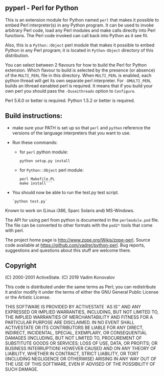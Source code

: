 pyperl - Perl for Python
------------------------

This is an extension module for Python named `perl` that makes it possible 
to embed Perl interpreter(s) in any Python program.  It can be used to invoke
arbitrary Perl code, load any Perl modules and make calls directly
into Perl functions.  The Perl code invoked can call back into Python
as it see fit.

Also, this is a `Python::Object` perl module that makes it possible to 
embed Python in any Perl program; it is located in `Python-Object`
directory of this distribution.

You can select between 2 flavours for how to build the Perl for Python
extension.  Which flavour to build is selected by the presence (or
absence) of the `MULTI_PERL` file in this directory.  When `MULTI_PERL` is
enabled, each python thread will get its own separate perl
interpreter.  For `-DMULTI_PERL` builds an ithread eanabled perl is
required.  It means that if you build your own perl you should pass
the `-Duseithreads` option to `Configure`.

Perl 5.6.0 or better is required.  Python 1.5.2 or better is required.

Build instructions:
-------------------

- make sure your PATH is set up so that `perl` and `python`
reference the versions of the language interpreters that you want to use.

- Run these commands:

    - for `perl` python module:

	  `python setup.py install`

    - for `Python::Object` perl module:

	  ```cd Python-Object
	  perl Makefile.PL
	  make install```

- You should now be able to run the test.py test script.

	  `python test.py`

Known to work on (Linux i386, Sparc Solaris and) MS-Windows.

The API for using perl from python is documented in the `perlmodule.pod`
file.  The file can be converted to other formats with the `pod2*` tools
that come with perl.

The project home page is <http://www.zope.org/Wikis/zope-perl>.
Source code available at <https://github.com/vadrer/python-perl>.
Bug reports, suggestions and questions about this stuff are welcome there.

Copyright
---------
(C) 2000-2001 ActiveState.
(C) 2019      Vadim Konovalov

This code is distributed under the same terms as Perl; you can
redistribute it and/or modify it under the terms of either the GNU
General Public License or the Artistic License.

THIS SOFTWARE IS PROVIDED BY ACTIVESTATE `AS IS'' AND ANY EXPRESSED OR
IMPLIED WARRANTIES, INCLUDING, BUT NOT LIMITED TO, THE IMPLIED
WARRANTIES OF MERCHANTABILITY AND FITNESS FOR A PARTICULAR PURPOSE ARE
DISCLAIMED.  IN NO EVENT SHALL ACTIVESTATE OR ITS CONTRIBUTORS BE
LIABLE FOR ANY DIRECT, INDIRECT, INCIDENTAL, SPECIAL, EXEMPLARY, OR
CONSEQUENTIAL DAMAGES (INCLUDING, BUT NOT LIMITED TO, PROCUREMENT OF
SUBSTITUTE GOODS OR SERVICES; LOSS OF USE, DATA, OR PROFITS; OR
BUSINESS INTERRUPTION) HOWEVER CAUSED AND ON ANY THEORY OF LIABILITY,
WHETHER IN CONTRACT, STRICT LIABILITY, OR TORT (INCLUDING NEGLIGENCE
OR OTHERWISE) ARISING IN ANY WAY OUT OF THE USE OF THIS SOFTWARE, EVEN
IF ADVISED OF THE POSSIBILITY OF SUCH DAMAGE.
